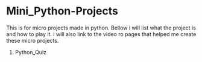 # Mini_Python-Projects
This is for micro projects made in python. Bellow i will list what the project is and how to play it. i will also link to the video ro pages that helped me create these micro projects.

1. Python_Quiz
